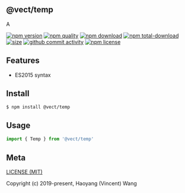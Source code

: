 ## @vect/temp
A

[![npm version][npm-image]][npm-url]
[![npm quality][quality-image]][quality-url]
[![npm download][download-image]][npm-url]
[![npm total-download][total-download-image]][npm-url]
[![size][size]][size-url]
[![github commit activity][commit-image]][github-url]
[![npm license][license-image]][npm-url]

## Features

- ES2015 syntax

## Install
```console
$ npm install @vect/temp
```

## Usage
```js
import { Temp } from '@vect/temp'
```

## Meta
[LICENSE (MIT)](/LICENSE)

Copyright (c) 2019-present, Haoyang (Vincent) Wang

[//]: <> (Shields)
[npm-image]: https://img.shields.io/npm/v/@vect/temp.svg?style=flat-square
[quality-image]: http://npm.packagequality.com/shield/@vect/temp.svg?style=flat-square
[download-image]: https://img.shields.io/npm/dm/@vect/temp.svg?style=flat-square
[total-download-image]:https://img.shields.io/npm/dt/@vect/temp.svg?style=flat-square
[license-image]: https://img.shields.io/npm/l/@vect/temp.svg?style=flat-square
[commit-image]: https://img.shields.io/github/commit-activity/y/hoyeungw/@vect/temp?style=flat-square
[size]: https://packagephobia.now.sh/badge?p=@vect/temp

[//]: <> (Link)
[npm-url]: https://npmjs.org/package/@vect/temp
[quality-url]: http://packagequality.com/#?package=@vect/temp
[github-url]: https://github.com/hoyeungw/@vect/temp
[size-url]: https://packagephobia.now.sh/result?p=@vect/temp
